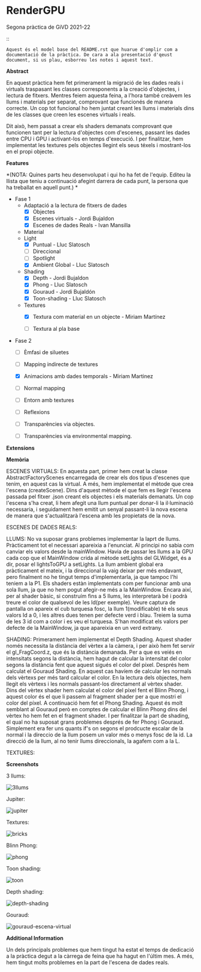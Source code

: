 # RenderGPU
Segona pràctica de GiVD 2021-22

::

    Aquest és el model base del README.rst que huarue d'omplir com a documentació de la pràctica. De cara a ala presentació d'qeust document, si us plau, esborreu les notes i aquest text. 
    
**Abstract**

En aquest pràctica hem fet primerament la migració de les dades reals i virtuals traspasant les classes corresponents a la creació d'objectes, i lectura de fitxers. Mentres feiem aquesta feina, a l'hora també creàvem les llums i materials per separat, comprovant que funcionés de manera correcte. Un cop tot funcional ho hem juntat creant les llums i materials dins de les classes que creen les escenes virtuals i reals. 

Dit això, hem passat a crear els shaders demanats comprovant que funcionen tant per la lectura d'objectes com d'escenes, passant les dades entre CPU i GPU i activant-los en temps d'execució. I per finalitzar, hem implementat les textures pels objectes llegint els seus téxels i mostrant-los en el propi objecte.

**Features**

*(NOTA: Quines parts heu desenvolupat i qui ho ha fet de l'equip. Editeu la llista que teniu a continuació afegint darrera de cada punt, la persona que ha treballat en aquell punt.) *

- Fase 1
    - Adaptació a la lectura de fitxers de dades
        - [X] Objectes
        - [X] Escenes virtuals - Jordi Bujaldon
        - [X] Escenes de dades Reals - Ivan Mansilla
    - Material
    - Light
        - [X] Puntual - Lluc Slatosch
        - [ ] Direccional
        - [ ] Spotlight
        - [X] Ambient Global - Lluc Slatosch
    - Shading
        - [X] Depth - Jordi Bujaldon
        - [X] Phong - Lluc Slatosch
        - [X] Gouraud - Jordi Bujaldón
        - [X] Toon-shading - Lluc Slatosch
    - Textures
        - [X] Textura com material en un objecte -  Miriam Martínez
        - [ ] Textura al pla base
        

- Fase 2 
    - [ ] Èmfasi de siluetes
    - [ ] Mapping indirecte de textures
    - [X] Animacions amb dades temporals - Miriam Martinez
    - [ ] Normal mapping
    - [ ] Entorn amb textures
    - [ ] Reflexions
    - [ ] Transparències via objectes.
    - [ ] Transparències via environmental mapping.


**Extensions**

**Memòria**

ESCENES VIRTUALS:
En aquesta part, primer hem creat la classe AbstractFactoryScenes encarregada de crear els dos tipus d'escenes que tenim, en aquest cas la virtual. A més, hem implementat el mètode que crea l'escena (createScene). Dins d'aquest mètode el que fem es llegir l'escena passada pel fitxer .json creant els objectes i els materials demanats. Un cop l'escena s'ha creat, li hem afegit una llum puntual per donar-li la il·luminació necessaria, i seguidament hem emitit un senyal passant-li la nova escena de manera que s'actualitzarà l'escena amb les propietats de la nova.

ESCENES DE DADES REALS:

LLUMS:
No va suposar grans problemes implementar la laprt de llums. Pràcticament tot el necessari apareixia a l'enunciat. Al principi no sabia com canviar els valors desde la mainWindow. Havia de passar les llums a la GPU cada cop que el MainWindow crida al mètode setLights del GLWidget, és a dir, posar el lightsToGPU a setLights.
La llum ambient global era pràcticament el mateix, i la direccional la vaig deixar per més endavant, pero finalment no he tingut temps d'implementarla, ja que tampoc l'hi teniem a la P1. Els shaders estàn implementats com per funcionar amb una sola llum, ja que no hem pogut afegir-ne més a la MainWindow. Encara així, per al shader bàsic, si construím fins a 5 llums, les interpretarà bé i podrà treure el color de qualsevol de les Id(per exemple). Veure captura de pantalla on apareix el cub turquesa fosc, la llum 1(modificable) té els seus valors Id a 0, i les altres dues tenen per defecte verd i blau. Treiem la suma de les 3 id com a color i es veu el turquesa.
S'han modificat els valors per defecte de la MainWindow, ja que apareixia en un verd extrany.


SHADING:
Primerament hem implementat el Depth Shading. Aquest shader només necessita la distància del vèrtex a la càmera, i per això hem fet servir el gl_FragCoord.z, que és la distància demanada. Per a que es veiés en intensitats segons la distància, hem hagut de calcular la intensitat del color segons la distància fent que aquest sigués el color del píxel.
Després hem calculat el Gouraud Shading. En aquest cas havíem de calcular les normals dels vèrtexs per més tard calcular el color. En la lectura dels objectes, hem llegit els vèrtexs i les normals passant-los directament al vèrtex shader. Dins del vèrtex shader hem calculat el color del píxel fent el Blinn Phong, i aquest color és el que li passem al fragment shader per a que mostri el color del píxel.
A continuació hem fet el Phong Shading. Aquest és molt semblant al Gouraud però en comptes de calcular el Blinn Phong dins del vèrtex ho hem fet en el fragment shader.
I per finalitzar la part de shading, el qual no ha suposat grans problemes després de fer Phong i Gouraud. Simplement era fer uns quants if's on segons el prodcucte escalar de la normal i la direccio de la llum posem un valor més o menys fosc de la id. La direcció de la llum, al no tenir llums direccionals, la agafem com a la L.

TEXTURES:

**Screenshots**

3 llums:

![3llums](https://user-images.githubusercontent.com/32061294/169720431-21f9f9cd-f839-4bd6-b778-eb4f4b59bffa.png)

Jupiter:

![jupiter](https://user-images.githubusercontent.com/32061294/169720129-978c1f2a-82c1-4019-a567-92e970c7bc9c.png)

Textures:

![bricks](https://user-images.githubusercontent.com/32061294/169720166-a5f58681-f79b-49f5-bb9a-e22cfbc4cb48.png)

Blinn Phong:

![phong](https://user-images.githubusercontent.com/32061294/169720172-c3ee132c-a784-41e0-9634-4bb97c3bd6f6.png)

Toon shading:

![toon](https://user-images.githubusercontent.com/32061294/169720179-c2274453-542b-4831-85d5-e52eb2ce5e0e.png)

Depth shading:

![depth-shading](https://user-images.githubusercontent.com/32061294/169720183-ef3d46fe-e4df-4431-a334-cdbaeccd87f8.png)

Gouraud:

![gouraud-escena-virtual](https://user-images.githubusercontent.com/32061294/169720202-ef21ce48-1298-49f5-9647-3ecf797f73fc.png)


**Additional Information**

Un dels principals problemes que hem tingut ha estat el temps de dedicació a la pràctica degut a la càrrega de feina que ha hagut en l'últim mes. A més, hem tingut molts problemes en la part de l'escena de dades reals.
